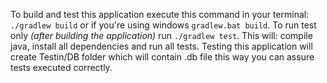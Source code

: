 To build and test this application execute this command in your terminal: `./gradlew build` or if you're
using windows `gradlew.bat build`. To run test only _(after building the application)_ run `./gradlew test`.
This will: compile java, install all dependencies and run all tests. Testing this application 
will create Testin/DB folder which will contain .db file this way you can assure tests executed correctly.